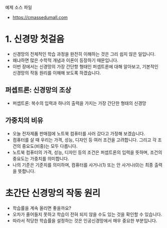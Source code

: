 예제 소스 파일
- https://cmassedumall.com

# 1. 신경망 첫걸음
- 신경망의 전체적인 학습 과정을 완전히 이해하는 것은 그리 쉽지 않은 일입니다.
- 왜냐하면 많은 수학적 개념과 이론이 등장하기 때문입니다.
- 이번 장에서는 신경망의 가장 간단항 형태인 퍼셉트론에 대해 알아보고, 기본적인 신경망의 작동 원리를 이해해 보도록 하겠습니다.

## 퍼셉트론: 신경망의 조상
- 퍼셉트론: 복수의 입력과 하나의 출력을 가지는 가장 간단한 형태의 신경망

## 가중치의 비유
- 오늘 전자제품 판매점에 노트북 컴퓨터를 사러 갔다고 가정해 보겠습니다.
- 컴퓨터를 살 때 우리는 가격, 성능, 디자인 등 여러 조건을 고려합니다. 그리고 각 조건의 중요도(비중)는 모두 다릅니다.
- 노트북 컴퓨터의 가격, 성능, 디자인 등의 조건은 퍼셉트론의 입력을 뜻하며, 조건의 중요도는 가중치를 의미합니다.
- 나의 기준은 기준치를 의미하며, 컴퓨터를 사거나(1) 또는 안 사거나(0)는 최종 출력을 뜻합니다.

# 초간단 신경망의 작동 원리
- 학습률을 계속 올리면 좋을까요?
- 오차가 줄어들지 못하고 학습이 전혀 되지 않을 수도 있는 것을 확인할 수 있습니다.
- 따라서 적당한 학습률을 설정하는 것은 인공신경망에서 매우 중요한 부분입니다.
